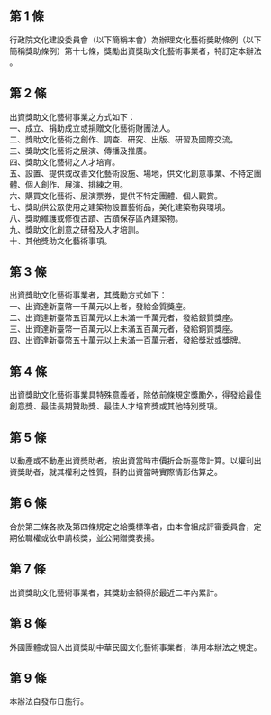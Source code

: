 第 1 條
-------
行政院文化建設委員會（以下簡稱本會）為辦理文化藝術獎助條例（以下  
簡稱獎助條例）第十七條，獎勵出資獎助文化藝術事業者，特訂定本辦法  
。

第 2 條
-------
出資獎助文化藝術事業之方式如下：  
一、成立、捐助成立或捐贈文化藝術財團法人。  
二、獎助文化藝術之創作、調查、研究、出版、研習及國際交流。  
三、獎助文化藝術之展演、傳播及推廣。  
四、獎助文化藝術之人才培育。  
五、設置、提供或改善文化藝術設施、場地，供文化創意事業、不特定團  
    體、個人創作、展演、排練之用。  
六、購買文化藝術、展演票券，提供不特定團體、個人觀賞。  
七、獎助供公眾使用之建築物設置藝術品，美化建築物與環境。  
八、獎助維護或修復古蹟、古蹟保存區內建築物。  
九、獎助文化創意之研發及人才培訓。  
十、其他獎助文化藝術事項。

第 3 條
-------
出資獎助文化藝術事業者，其獎勵方式如下：  
一、出資達新臺幣一千萬元以上者，發給金質獎座。  
二、出資達新臺幣五百萬元以上未滿一千萬元者，發給銀質獎座。  
三、出資達新臺幣一百萬元以上未滿五百萬元者，發給銅質獎座。  
四、出資達新臺幣五十萬元以上未滿一百萬元者，發給獎狀或獎牌。

第 4 條
-------
出資獎助文化藝術事業具特殊意義者，除依前條規定獎勵外，得發給最佳  
創意獎、最佳長期贊助獎、最佳人才培育獎或其他特別獎項。

第 5 條
-------
以動產或不動產出資獎助者，按出資當時市價折合新臺幣計算。以權利出  
資獎助者，就其權利之性質，斟酌出資當時實際情形估算之。

第 6 條
-------
合於第三條各款及第四條規定之給獎標準者，由本會組成評審委員會，定  
期依職權或依申請核獎，並公開贈獎表揚。

第 7 條
-------
出資獎助文化藝術事業者，其獎助金額得於最近二年內累計。

第 8 條
-------
外國團體或個人出資獎助中華民國文化藝術事業者，準用本辦法之規定。

第 9 條
-------
本辦法自發布日施行。

